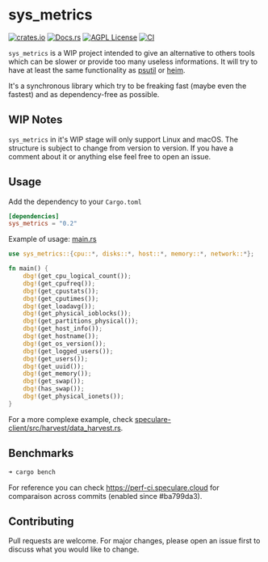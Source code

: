 sys_metrics
========
[![crates.io](https://img.shields.io/crates/v/sys_metrics.svg)](https://crates.io/crates/sys_metrics)
[![Docs.rs](https://docs.rs/sys_metrics/badge.svg)](https://docs.rs/sys_metrics)
[![AGPL License](https://img.shields.io/badge/license-AGPL-blue.svg)](LICENSE)
[![CI](https://github.com/Martichou/sys_metrics/workflows/CI/badge.svg)](https://github.com/Martichou/sys_metrics/actions)

`sys_metrics` is a WIP project intended to give an alternative to others tools which can be slower or provide too many useless informations.
It will try to have at least the same functionality as [psutil](https://github.com/giampaolo/psutil) or [heim](https://github.com/heim-rs/heim).

It's a synchronous library which try to be freaking fast (maybe even the fastest) and as dependency-free as possible.

WIP Notes
--------------------------

`sys_metrics` in it's WIP stage will only support Linux and macOS.
The structure is subject to change from version to version. If you have a comment about it or anything else feel free to open an issue.

Usage
--------------------------

Add the dependency to your `Cargo.toml`
```toml
[dependencies]
sys_metrics = "0.2"
```
Example of usage: [main.rs](https://github.com/speculare-cloud/sys_metrics/tree/master/src/bin/main.rs)
```rust
use sys_metrics::{cpu::*, disks::*, host::*, memory::*, network::*};

fn main() {
    dbg!(get_cpu_logical_count());
    dbg!(get_cpufreq());
    dbg!(get_cpustats());
    dbg!(get_cputimes());
    dbg!(get_loadavg());
    dbg!(get_physical_ioblocks());
    dbg!(get_partitions_physical());
    dbg!(get_host_info());
    dbg!(get_hostname());
    dbg!(get_os_version());
    dbg!(get_logged_users());
    dbg!(get_users());
    dbg!(get_uuid());
    dbg!(get_memory());
    dbg!(get_swap());
    dbg!(has_swap());
    dbg!(get_physical_ionets());
}
```
For a more complexe example, check [speculare-client/src/harvest/data_harvest.rs](https://github.com/speculare-cloud/speculare-client/blob/master/src/harvest/data_harvest.rs).

Benchmarks
--------------------------

```bash
➜ cargo bench
```

For reference you can check https://perf-ci.speculare.cloud for comparaison across commits (enabled since #ba799da3).

Contributing
--------------------------

Pull requests are welcome. For major changes, please open an issue first to discuss what you would like to change.
